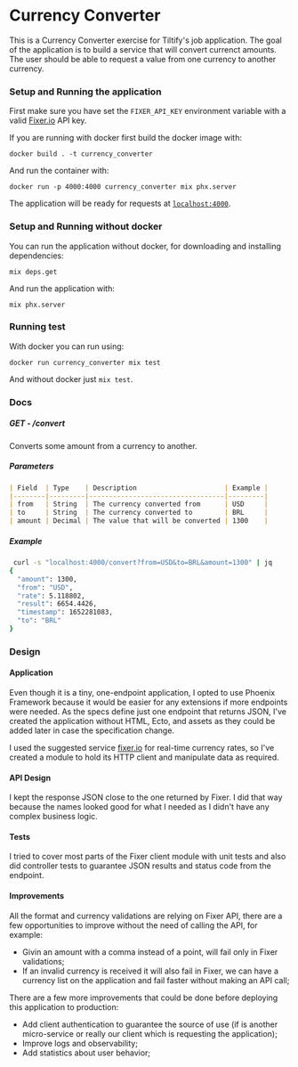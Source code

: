 # Currency Converter

This is a Currency Converter exercise for Tiltify's job application. The goal of the application is to build a service that will convert currenct amounts. The user should be able to request a value from one currency to another currency.

### Setup and Running the application

First make sure you have set the `FIXER_API_KEY` environment  variable with a valid [Fixer.io](https://fixer.io) API key.

If you are running with docker first build the docker image with:

```
docker build . -t currency_converter
```

And run the container with:

```
docker run -p 4000:4000 currency_converter mix phx.server
```

The application will be ready for requests at [`localhost:4000`](http://localhost:4000).


### Setup and Running without docker

You can run the application without docker, for downloading and installing
dependencies:

```
mix deps.get
```

And run the application with:

```
mix phx.server
```

### Running test

With docker you can run using:

```
docker run currency_converter mix test
```

And without docker just `mix test`.

### Docs

##### GET - /convert
Converts some amount from a currency to another.

##### Parameters
```markdown
| Field  | Type    | Description                      | Example |
|--------|---------|----------------------------------|---------|
| from   | String  | The currency converted from      | USD     |
| to     | String  | The currency converted to        | BRL     |
| amount | Decimal | The value that will be converted | 1300    |
```

##### Example

```bash
 curl -s "localhost:4000/convert?from=USD&to=BRL&amount=1300" | jq
{
  "amount": 1300,
  "from": "USD",
  "rate": 5.118802,
  "result": 6654.4426,
  "timestamp": 1652281083,
  "to": "BRL"
}
```


### Design
  
#### Application  
Even though it is a tiny, one-endpoint application, I opted to use Phoenix Framework because it would be easier for any extensions if more endpoints were needed. As the specs define just one endpoint that returns JSON, I've created the application without HTML, Ecto, and assets as they could be added later in case the specification change.

I used the suggested service [fixer.io](https://fixer.io/) for real-time currency rates, so I've created a module to hold its HTTP client and manipulate data as required.

#### API Design

I kept the response JSON close to the one returned by Fixer. I did that way because the names looked good for what I needed as I didn't have any complex business logic.

#### Tests

I tried to cover most parts of the Fixer client module with unit tests and also did controller tests to guarantee JSON results and status code from the endpoint.

#### Improvements

All the format and currency validations are relying on Fixer API, there are a few opportunities to improve without the need of calling the API, for example:

- Givin an amount with a comma instead of a point, will fail only in Fixer validations;
- If an invalid currency is received it will also fail in Fixer, we can have a currency list on the application and fail faster without making an API call;

There are a few more improvements that could be done before deploying this application to production:

- Add client authentication to guarantee the source of use (if is another micro-service or really our client which is requesting the application);
- Improve logs and observability;
- Add statistics about user behavior;
